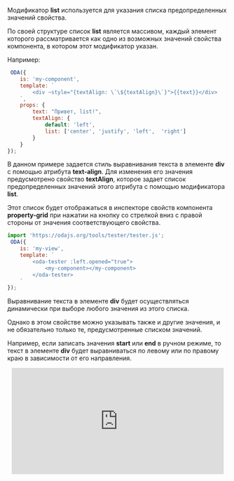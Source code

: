 Модификатор **list** используется для указания списка предопределенных значений свойства.

По своей структуре список **list** является массивом, каждый элемент которого рассматривается как одно из возможных значений свойства компонента, в котором этот модификатор указан.

Например:

```javascript _run_line_edit_console_[my-component.js]
 ODA({
    is: 'my-component',
    template: `
        <div ~style="{textAlign: \`\${textAlign}\`}">{{text}}</div>
    `,
    props: {
        text: "Привет, list!",
        textAlign: {
            default: 'left',
            list: ['center', 'justify', 'left',  'right']
        }
    }
});
```

В данном примере задается стиль выравнивания текста в элементе **div** c помощью атрибута **text-align**. Для изменения его значения предусмотрено свойство **textAlign**, которое задает список предопределенных значений этого атрибута с помощью модификатора **list**.

Этот список будет отображаться в инспекторе свойств компонента **property-grid** при нажатии на кнопку со стрелкой вниз с правой стороны от значения соответствующего свойства.

```javascript _run_line_edit_console_loadoda_[my-view.js]_{my-component.js}_h=170_
import 'https://odajs.org/tools/tester/tester.js';
 ODA({
    is: 'my-view',
    template: `
        <oda-tester :left.opened="true">
            <my-component></my-component>
        </oda-tester>
    `
});
```

Выравнивание текста в элементе **div** будет осуществляться динамически при выборе любого значения из этого списка.

Однако в этом свойстве можно указывать также и другие значения, и не обязательно только те,  предусмотренные списком значений.

Например, если записать значения **start** или **end** в ручном режиме, то текст в элементе **div** будет выравниваться по левому или по правому краю в зависимости от его направления.

<div style="position:relative;padding-bottom:48%; margin:10px">
    <iframe src="https://www.youtube.com/embed/NRh19dpFaio?start=0" frameborder="0" allow="accelerometer; autoplay; encrypted-media; gyroscope; picture-in-picture" allowfullscreen 
    	style="position:absolute;width:100%;height:100%;"></iframe>
</div>

